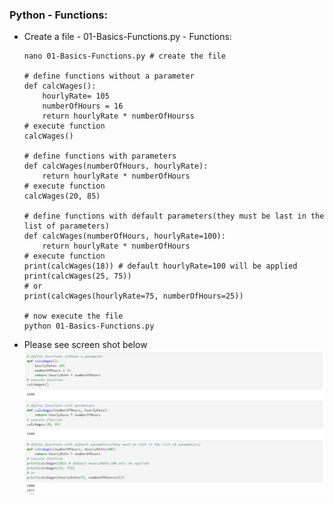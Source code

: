 ### Python - Functions:
  * Create a file - 01-Basics-Functions.py - Functions:
    
    ```
    nano 01-Basics-Functions.py # create the file
    
    # define functions without a parameter
    def calcWages():
        hourlyRate= 105
        numberOfHours = 16
        return hourlyRate * numberOfHourss
    # execute function
    calcWages()

    # define functions with parameters
    def calcWages(numberOfHours, hourlyRate):
        return hourlyRate * numberOfHours
    # execute function
    calcWages(20, 85)

    # define functions with default parameters(they must be last in the list of parameters)
    def calcWages(numberOfHours, hourlyRate=100):
        return hourlyRate * numberOfHours
    # execute function
    print(calcWages(18)) # default hourlyRate=100 will be applied
    print(calcWages(25, 75))
    # or 
    print(calcWages(hourlyRate=75, numberOfHours=25))
    
    # now execute the file 
    python 01-Basics-Functions.py
    
    ```
  * Please see screen shot below
        ![Python Basics Functions](../images/001-009-Basics-Functions.png)